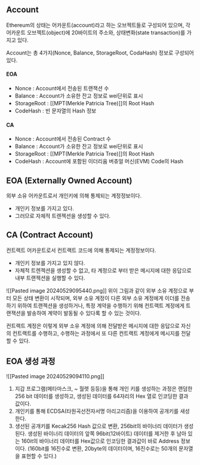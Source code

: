 ## Account
Ethereum의 상태는 어카운트(account)라고 하는 오브젝트들로 구성되어 있으며, 각 어카운트 오브젝트(object)에 20바이트의 주소와, 상태변화(state transaction)를 가지고 있다.

Account는 총 4가지(Nonce, Balance, StorageRoot, CodaHash) 정보로 구성되어 있다.

#### EOA
* Nonce : Account에서 전송된 트랜잭션 수
* Balance : Account가 소유한 잔고 정보로 wei단위로 표시
* StorageRoot : [[MPT(Merkle Patricia Tree)]]의 Root Hash
* CodeHash : 빈 문자열의 Hash 정보

#### CA
* Nonce : Account에서 전송된 Contract 수
* Balance : Account가 소유한 잔고 정보로 wei단위로 표시
* StorageRoot : [[MPT(Merkle Patricia Tree)]]의 Root Hash
* CodeHash : Account에 포함된 이더리움 버츄얼 머신(EVM) Code의 Hash

## EOA (Externally Owned Account)

외부 소유 어카운트로서 개인키에 의해 통제되는 계정정보이다.
* 개인키 정보를 가지고 있다.
* 그러므로 자체적 트렌젝션을 생성할 수 있다.
## CA (Contract Account)

컨트렉트 어카운트로서 컨트랙트 코드에 의해 통제되는 계정정보이다.
* 개인키 정보를 가지고 있지 않다.
* 자체적 트렌젝션을 생성할 수 없고, 타 계정으로 부터 받은 메시지에 대한 응답으로 내부 트랜젝션을 실행할 수 있다.

![[Pasted image 20240529095440.png]]
위이 그림과 같이 외부 소유 계정으로 부터 모든 상태 변환이 시작되며, 외부 소유 계정이 다른 외부 소유 계정에게 이더를 전송하기 위하여 트랜젝션을 생성하거나, 특정 계약을 수행하기 위해 컨트랙트 계정에게 트랜잭션을 발송하여 계약이 발동될 수 있다록 할 수 있는 것이다.

컨트랙트 계정은 이렇게 외부 소유 계정에 의해 전달받은 메시지에 대한 응답으로 자신의 컨트랙트를 수행하고, 수행하는 과정에서 또 다른 컨트랙트 계정에게 메시지를 전달할 수 있다.

## EOA 생성 과정

![[Pasted image 20240529094110.png]]

1. 지갑 프로그램(메타마스크, ~ 월렛 등등)을 통해 개인 키를 생성하는 과정은 랜덤한 256 bit 데이터를 생성하고, 생성된 데이터를 64자리의 Hex 열로 인코딩한 결과 값이다.
2. 개인키를 통해 ECDSA(타원곡선전자서명 아리고리즘)을 이용하여 공개키를 새성한다.
3. 생선된 공개키를 Kecak256 Hash 값으로 변환, 256bit의 바이너리 데이터가 생성된다. 생성된 바이너리 데이터의 앞쪽 96bit(12바이트) 데이터를 제거한 후 남아 있는 160it의 바이너리 데이터를 Hex값으로 인코딩한 결과값이 바로 Address 정보이다. (160bit를 16진수로 변환, 20byte의 데이터이며, 16진수로는 50개의 문자열을 표현할 수 있다.)

